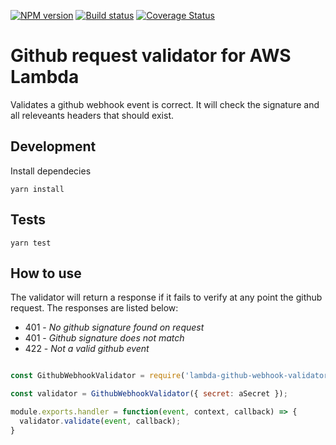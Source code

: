[![NPM version][npm-image]][npm-url]
[![Build status][ci-image]][ci-url]
[![Coverage Status](https://coveralls.io/repos/github/mdedys/lambda-github-webhook-validator/badge.svg)](https://coveralls.io/github/mdedys/lambda-github-webhook-validator)

# Github request validator for AWS Lambda

Validates a github webhook event is correct. It will check the signature and all releveants headers that should exist.

## Development

Install dependecies

```shell
yarn install
```

## Tests

```shell
yarn test
```

## How to use

The validator will return a response if it fails to verify at any point the github request.
The responses are listed below:

* 401 - *No github signature found on request*
* 401 - *Github signature does not match*
* 422 - *Not a valid github event*

```javascript

const GithubWebhookValidator = require('lambda-github-webhook-validator');

const validator = GithubWebhookValidator({ secret: aSecret });

module.exports.handler = function(event, context, callback) => {
  validator.validate(event, callback);
}

```

[npm-url]: https://npmjs.org/package/lambda-github-webhook-validator
[npm-image]: https://img.shields.io/npm/v/lambda-github-webhook-validator.png
[ci-url]: https://travis-ci.org/mdedys/lambda-github-webhook-validator.svg?branch=master
[ci-image]: https://img.shields.io/travis-ci/mdedys/lambda-github-webhook-validator.svg

